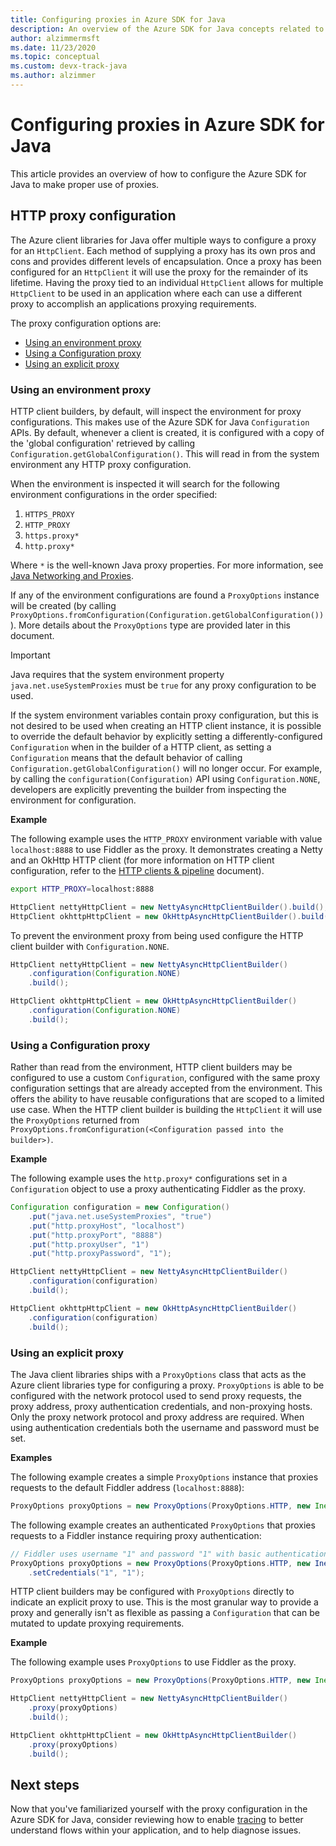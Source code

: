 ```yaml
---
title: Configuring proxies in Azure SDK for Java
description: An overview of the Azure SDK for Java concepts related to proxying
author: alzimmermsft
ms.date: 11/23/2020
ms.topic: conceptual
ms.custom: devx-track-java
ms.author: alzimmer
---
```


# Configuring proxies in Azure SDK for Java

This article provides an overview of how to configure the Azure SDK for Java to make proper use of proxies.

## HTTP proxy configuration

The Azure client libraries for Java offer multiple ways to configure a proxy for an `HttpClient`. Each method of supplying a proxy has its own pros and cons and
provides different levels of encapsulation. Once a proxy has been configured for an `HttpClient` it will use the proxy for the remainder of its lifetime. Having the proxy tied to an individual `HttpClient` allows for multiple `HttpClient` to be used in an application where each can use a different proxy to accomplish an
applications proxying requirements.

The proxy configuration options are:

* [Using an environment proxy](#using-an-environment-proxy)
* [Using a Configuration proxy](#using-a-configuration-proxy)
* [Using an explicit proxy](#using-an-explicit-proxy)

### Using an environment proxy

HTTP client builders, by default, will inspect the environment for proxy configurations. This makes use of the Azure SDK for Java `Configuration` APIs. By default, whenever a client is created, it is configured with a copy of the 'global configuration' retrieved by calling `Configuration.getGlobalConfiguration()`. This will read in from the system environment any HTTP proxy configuration.

When the environment is inspected it will search for the following environment configurations in the order specified:

1. `HTTPS_PROXY`
2. `HTTP_PROXY`
3. `https.proxy*`
4. `http.proxy*`

Where `*` is the well-known Java proxy properties. For more information, see [Java Networking and Proxies](https://docs.oracle.com/javase/8/docs/technotes/guides/net/proxies.html).

If any of the environment configurations are found a `ProxyOptions` instance will be created (by calling `ProxyOptions.fromConfiguration(Configuration.getGlobalConfiguration())`). More details about the `ProxyOptions` type are provided later in this document.

> [!Important]
> Java requires that the system environment property `java.net.useSystemProxies` must be `true` for any proxy configuration to be used.

If the system environment variables contain proxy configuration, but this is not desired to be used when creating an HTTP client instance, it is possible to override the default behavior by explicitly setting a differently-configured `Configuration` when in the builder of a HTTP client, as setting a `Configuration` means that the default behavior of calling `Configuration.getGlobalConfiguration()` will no longer occur. For example, by calling the `configuration(Configuration)` API using `Configuration.NONE`, developers are explicitly preventing the builder from inspecting the environment for configuration.

**Example**

The following example uses the `HTTP_PROXY` environment variable with value `localhost:8888` to use Fiddler as the proxy. It demonstrates creating a Netty and an OkHttp HTTP client (for more information on HTTP client configuration, refer to the [HTTP clients & pipeline](java-sdk-http-client-pipeline.md) document).

```bash
export HTTP_PROXY=localhost:8888
```

```java
HttpClient nettyHttpClient = new NettyAsyncHttpClientBuilder().build();
HttpClient okhttpHttpClient = new OkHttpAsyncHttpClientBuilder().build();
```

To prevent the environment proxy from being used configure the HTTP client builder with `Configuration.NONE`.

```java
HttpClient nettyHttpClient = new NettyAsyncHttpClientBuilder()
    .configuration(Configuration.NONE)
    .build();

HttpClient okhttpHttpClient = new OkHttpAsyncHttpClientBuilder()
    .configuration(Configuration.NONE)
    .build();
```

### Using a Configuration proxy

Rather than read from the environment, HTTP client builders may be configured to use a custom `Configuration`, configured with the same proxy configuration settings that are already accepted from the environment. This offers the ability to have reusable configurations that are scoped to a limited use case. When the HTTP client builder is building the `HttpClient` it will use the `ProxyOptions` returned from `ProxyOptions.fromConfiguration(<Configuration passed into the builder>)`.

**Example**

The following example uses the `http.proxy*` configurations set in a `Configuration` object to use a proxy authenticating Fiddler as the proxy.

```java
Configuration configuration = new Configuration()
    .put("java.net.useSystemProxies", "true")
    .put("http.proxyHost", "localhost")
    .put("http.proxyPort", "8888")
    .put("http.proxyUser", "1")
    .put("http.proxyPassword", "1");

HttpClient nettyHttpClient = new NettyAsyncHttpClientBuilder()
    .configuration(configuration)
    .build();

HttpClient okhttpHttpClient = new OkHttpAsyncHttpClientBuilder()
    .configuration(configuration)
    .build();
```

### Using an explicit proxy

The Java client libraries ships with a `ProxyOptions` class that acts as the Azure client libraries type for configuring a proxy. `ProxyOptions` is able to be configured with the network protocol used to send proxy requests, the proxy address, proxy authentication credentials, and non-proxying hosts. Only the proxy network protocol and proxy address are required. When using authentication credentials both the username and password must be set.

**Examples**

The following example creates a simple `ProxyOptions` instance that proxies requests to the default Fiddler address (`localhost:8888`):

```java
ProxyOptions proxyOptions = new ProxyOptions(ProxyOptions.HTTP, new InetSocketAddress("localhost", 8888));
```

The following example creates an authenticated `ProxyOptions` that proxies requests to a Fiddler instance requiring proxy authentication:

```java
// Fiddler uses username "1" and password "1" with basic authentication as its proxy authentication requirement.
ProxyOptions proxyOptions = new ProxyOptions(ProxyOptions.HTTP, new InetSocketAddess("localhost", 8888))
    .setCredentials("1", "1");
```

HTTP client builders may be configured with `ProxyOptions` directly to indicate an explicit proxy to use. This is the most granular way to provide a proxy and
generally isn't as flexible as passing a `Configuration` that can be mutated to update proxying requirements.

**Example**

The following example uses `ProxyOptions` to use Fiddler as the proxy.

```java
ProxyOptions proxyOptions = new ProxyOptions(ProxyOptions.HTTP, new InetSocketAddress("localhost", 8888));

HttpClient nettyHttpClient = new NettyAsyncHttpClientBuilder()
    .proxy(proxyOptions)
    .build();

HttpClient okhttpHttpClient = new OkHttpAsyncHttpClientBuilder()
    .proxy(proxyOptions)
    .build();
```

## Next steps

Now that you've familiarized yourself with the proxy configuration in the Azure SDK for Java, consider reviewing how to enable [tracing](java-sdk-tracing.md) to better understand flows within your application, and to help diagnose issues.
